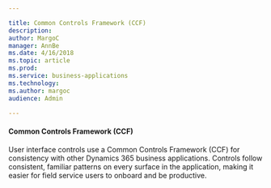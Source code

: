 ```yaml
---

title: Common Controls Framework (CCF)
description: 
author: MargoC
manager: AnnBe
ms.date: 4/16/2018
ms.topic: article
ms.prod: 
ms.service: business-applications
ms.technology: 
ms.author: margoc
audience: Admin

---
```

#### Common Controls Framework (CCF)

User interface controls use a Common Controls Framework (CCF) for consistency
with other Dynamics 365 business applications. Controls follow consistent,
familiar patterns on every surface in the application, making it easier for
field service users to onboard and be productive.
